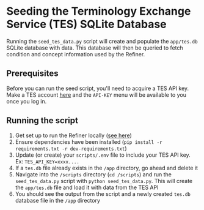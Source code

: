 # Seeding the Terminology Exchange Service (TES) SQLite Database

Running the `seed_tes_data.py` script will create and populate the `app/tes.db` SQLite database with data. This database will then be queried to fetch condition and concept information used by the Refiner.

## Prerequisites

Before you can run the seed script, you'll need to acquire a TES API key. Make a TES account [here](https://tes.tools.aimsplatform.org/) and the `API-KEY` menu will be available to you once you log in.

## Running the script

1. Get set up to run the Refiner locally ([see here](../README.md#running-from-python-source-code))
2. Ensure dependencies have been installed (`pip install -r requirements.txt -r dev-requirements.txt`)
3. Update (or create) your `scripts/.env` file to include your TES API key. Ex: `TES_API_KEY=xxxx....`
4. If a `tes.db` file already exists in the `/app` directory, go ahead and delete it
5. Navigate into the `/scripts` directory (`cd /scripts`) and run the `seed_tes_data.py` script with `python seed_tes_data.py`. This will create the `app/tes.db` file and load it with data from the TES API
6. You should see the output from the script and a newly created `tes.db` database file in the `/app` directory
